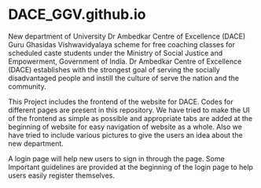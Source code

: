 # DACE_GGV.github.io
New department of University
Dr Ambedkar Centre of Excellence (DACE) Guru Ghasidas Vishwavidyalaya scheme for free coaching classes for
scheduled caste students under the Ministry of Social Justice and Empowerment, Government of India.
Dr Ambedkar Centre of Excellence (DACE) establishes with the strongest goal of serving the socially 
disadvantaged people and instill the culture of serve the nation and the community.

This Project includes the frontend of the website for DACE.
Codes for different pages are present in this repository. We have tried to make the UI of the frontend as simple as possible
and appropriate tabs are added at the beginning of website for easy navigation of website as a whole. Also we have tried to include 
various pictures to give the users an idea about the new department.

A login page will help new users to sign in through the page.
Some Important guidelines are provided at the beginning of the login page to help users easily register themselves.

